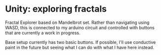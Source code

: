 # Unity: exploring fractals 

Fractal Explorer based on Mandelbrot set. Rather than navigating using WASD, this is connected to my arduino circuit and controlled with buttons that are currently a work in progress. 

Base setup currently has two basic buttons. If possible, I'll use conductive paint in the future but seeing what I can do with what I have here instead. 
